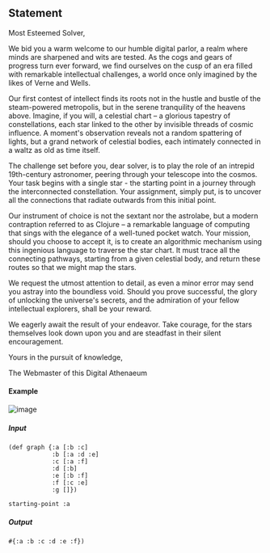 ## Statement
Most Esteemed Solver,

We bid you a warm welcome to our humble digital parlor, a realm where minds are sharpened and wits are tested. As the cogs and gears of progress turn ever forward, we find ourselves on the cusp of an era filled with remarkable intellectual challenges, a world once only imagined by the likes of Verne and Wells.

Our first contest of intellect finds its roots not in the hustle and bustle of the steam-powered metropolis, but in the serene tranquility of the heavens above. Imagine, if you will, a celestial chart – a glorious tapestry of constellations, each star linked to the other by invisible threads of cosmic influence. A moment's observation reveals not a random spattering of lights, but a grand network of celestial bodies, each intimately connected in a waltz as old as time itself.

The challenge set before you, dear solver, is to play the role of an intrepid 19th-century astronomer, peering through your telescope into the cosmos. Your task begins with a single star - the starting point in a journey through the interconnected constellation. Your assignment, simply put, is to uncover all the connections that radiate outwards from this initial point.

Our instrument of choice is not the sextant nor the astrolabe, but a modern contraption referred to as Clojure – a remarkable language of computing that sings with the elegance of a well-tuned pocket watch. Your mission, should you choose to accept it, is to create an algorithmic mechanism using this ingenious language to traverse the star chart. It must trace all the connecting pathways, starting from a given celestial body, and return these routes so that we might map the stars.

We request the utmost attention to detail, as even a minor error may send you astray into the boundless void. Should you prove successful, the glory of unlocking the universe's secrets, and the admiration of your fellow intellectual explorers, shall be your reward.

We eagerly await the result of your endeavor. Take courage, for the stars themselves look down upon you and are steadfast in their silent encouragement.

Yours in the pursuit of knowledge,

The Webmaster of this Digital Athenaeum

#### Example

![image](https://github.com/darleisantossoares/clojure-puzzles/assets/5891902/ac3cf03b-4b6b-4c27-8081-07ab51727987)


##### Input
```
(def graph {:a [:b :c]
            :b [:a :d :e]
            :c [:a :f]
            :d [:b]
            :e [:b :f]
            :f [:c :e]
            :g []})

starting-point :a
```

##### Output
```
#{:a :b :c :d :e :f})
```




